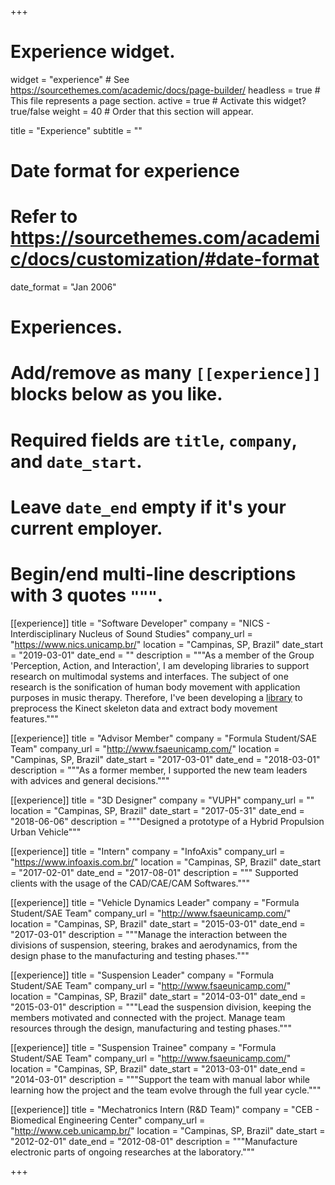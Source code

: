 +++
# Experience widget.
widget = "experience"  # See https://sourcethemes.com/academic/docs/page-builder/
headless = true  # This file represents a page section.
active = true  # Activate this widget? true/false
weight = 40  # Order that this section will appear.

title = "Experience"
subtitle = ""

# Date format for experience
#   Refer to https://sourcethemes.com/academic/docs/customization/#date-format
date_format = "Jan 2006"

# Experiences.
#   Add/remove as many `[[experience]]` blocks below as you like.
#   Required fields are `title`, `company`, and `date_start`.
#   Leave `date_end` empty if it's your current employer.
#   Begin/end multi-line descriptions with 3 quotes `"""`.

[[experience]]
  title = "Software Developer"
  company = "NICS - Interdisciplinary Nucleus of Sound Studies"
  company_url = "https://www.nics.unicamp.br/"
  location = "Campinas, SP, Brazil"
  date_start = "2019-03-01"
  date_end = ""
  description = """As a member of the Group 'Perception, Action, and Interaction', I am developing libraries to support research on multimodal systems and interfaces. The subject of one research is the sonification of human body movement with application purposes in music therapy. Therefore, I've been developing a <a href="/project/kinect-skeleton-library-for-processing/"> library</a> to preprocess the Kinect skeleton data and extract body movement features."""
  
[[experience]]
  title = "Advisor Member"
  company = "Formula Student/SAE Team"
  company_url = "http://www.fsaeunicamp.com/"
  location = "Campinas, SP, Brazil"
  date_start = "2017-03-01"
  date_end = "2018-03-01"
  description = """As a former member, I supported the new team leaders with advices and general decisions."""

[[experience]]
  title = "3D Designer"
  company = "VUPH"
  company_url = ""
  location = "Campinas, SP, Brazil"
  date_start = "2017-05-31"
  date_end = "2018-06-06"
  description = """Designed a prototype of a Hybrid Propulsion Urban Vehicle"""

[[experience]]
  title = "Intern"
  company = "InfoAxis"
  company_url = "https://www.infoaxis.com.br/"
  location = "Campinas, SP, Brazil"
  date_start = "2017-02-01"
  date_end = "2017-08-01"
  description = """ Supported clients with the usage of the CAD/CAE/CAM Softwares."""
  
[[experience]]
  title = "Vehicle Dynamics Leader"
  company = "Formula Student/SAE Team"
  company_url = "http://www.fsaeunicamp.com/"
  location = "Campinas, SP, Brazil"
  date_start = "2015-03-01"
  date_end = "2017-03-01"
  description = """Manage the interaction between the divisions of suspension, steering, brakes and aerodynamics, from the design phase to the manufacturing and testing phases."""

[[experience]]
  title = "Suspension Leader"
  company = "Formula Student/SAE Team"
  company_url = "http://www.fsaeunicamp.com/"
  location = "Campinas, SP, Brazil"
  date_start = "2014-03-01"
  date_end = "2015-03-01"
  description = """Lead the suspension division, keeping the members motivated and connected with the project. Manage team resources through the design, manufacturing and testing phases."""

[[experience]]
  title = "Suspension Trainee"
  company = "Formula Student/SAE Team"
  company_url = "http://www.fsaeunicamp.com/"
  location = "Campinas, SP, Brazil"
  date_start = "2013-03-01"
  date_end = "2014-03-01"
  description = """Support the team with manual labor while learning how the project and the team evolve through the full year cycle."""

[[experience]]
  title = "Mechatronics Intern (R&D Team)"
  company = "CEB - Biomedical Engineering Center"
  company_url = "http://www.ceb.unicamp.br/"
  location = "Campinas, SP, Brazil"
  date_start = "2012-02-01"
  date_end = "2012-08-01"
  description = """Manufacture electronic parts of ongoing researches at the laboratory."""

+++
